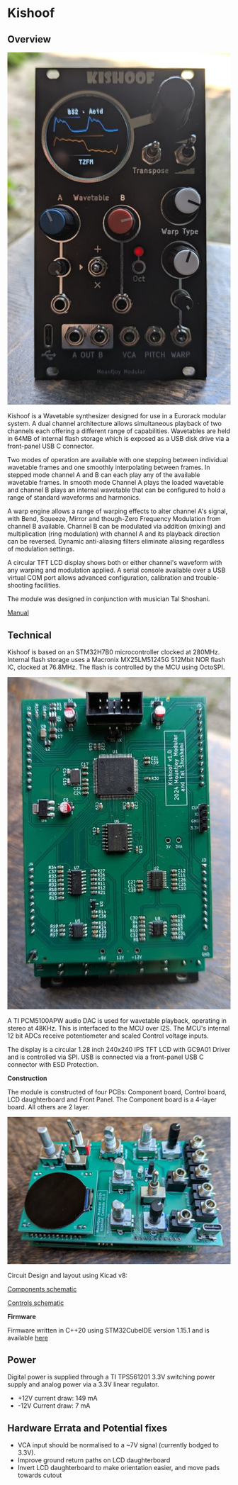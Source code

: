 # Kishoof

## Overview

![Image](Graphics/Kishoof_Front.jpg "icon")

Kishoof is a Wavetable synthesizer designed for use in a Eurorack modular system. A dual channel architecture allows simultaneous playback of two channels each offering a different range of capabilities. Wavetables are held in 64MB of internal flash storage which is exposed as a USB disk drive via a front-panel USB C connector.

Two modes of operation are available with one stepping between individual wavetable frames and one smoothly interpolating between frames. In stepped mode channel A and B can each play any of the available wavetable frames. In smooth mode Channel A plays the loaded wavetable and channel B plays an internal wavetable that can be configured to hold a range of standard waveforms and harmonics.

A warp engine allows a range of warping effects to alter channel A's signal, with Bend, Squeeze, Mirror and though-Zero Frequency Modulation from channel B available. Channel B can be modulated via addition (mixing) and multiplication (ring modulation) with channel A and its playback direction can be reversed. Dynamic anti-aliasing filters eliminate aliasing regardless of modulation settings. 

A circular TFT LCD display shows both or either channel's waveform with any warping and modulation applied. A serial console available over a USB virtual COM port allows advanced configuration, calibration and trouble-shooting facilities.

The module was designed in conjunction with musician Tal Shoshani.

[Manual](Kishoof_Manual.md)


## Technical

Kishoof is based on an STM32H7B0 microcontroller clocked at 280MHz. Internal flash storage uses a Macronix MX25LM51245G 512Mbit NOR flash IC, clocked at 76.8MHz. The flash is controlled by the MCU using OctoSPI.

![Image](Graphics/Kishoof_Back.jpg "icon")

A TI PCM5100APW audio DAC is used for wavetable playback, operating in stereo at 48KHz. This is interfaced to the MCU over I2S. The MCU's internal 12 bit ADCs receive potentiometer and scaled Control voltage inputs.

The display is a circular 1.28 inch 240x240 IPS TFT LCD with GC9A01 Driver and is controlled via SPI. USB is connected via a front-panel USB C connector with ESD Protection.


**Construction**

The module is constructed of four PCBs: Component board, Control board, LCD daughterboard and Front Panel. The Component board is a 4-layer board. All others are 2 layer.

![Image](Graphics/Kishoof_Construction.jpg "icon")

Circuit Design and layout using Kicad v8:

[Components schematic](Hardware/Kishoof_Components.pdf)

[Controls schematic](Hardware/Kishoof_Controls.pdf)

**Firmware**

Firmware written in C++20 using STM32CubeIDE version 1.15.1 and is available [here](Kishoof)

## Power

Digital power is supplied through a TI TPS561201 3.3V switching power supply and analog power via a 3.3V linear regulator.

- +12V current draw: 149 mA
- -12V Current draw: 7 mA


## Hardware Errata and Potential fixes

- VCA input should be normalised to a ~7V signal (currently bodged to 3.3V).
- Improve ground return paths on LCD daughterboard
- Invert LCD daughterboard to make orientation easier, and move pads towards cutout
